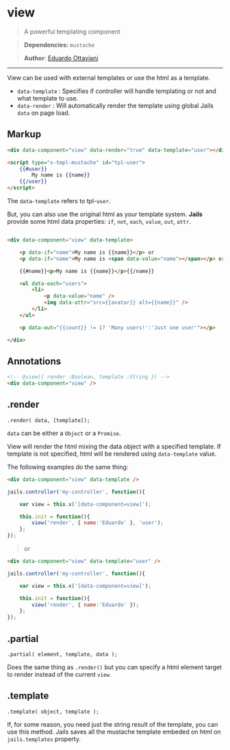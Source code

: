 # view

> A powerful templating component

>**Dependencies:** `mustache`

>**Author**: [Eduardo Ottaviani](//github.com/Javiani)

---

View can be used with external templates or use the html as a template.

- `data-template` : Specifies if controller will handle templating or not and what template to use.
- `data-render` : Will automatically render the template using global Jails `data` on page load.

## Markup

```html
<div data-component="view" data-render="true" data-template="user"></div>

<script type="x-tmpl-mustache" id="tpl-user">
    {{#user}}
        My name is {{name}}
    {{/user}}
</script>
```

The `data-template` refers to tpl-`user`.

But, you can also use the original html as your template system.
**Jails** provide some html data properties:
`if`, `not`, `each`, `value`, `out`, `attr`.


```html

<div data-component="view" data-template>

    <p data-if="name">My name is {{name}}</p> or
    <p data-if="name">My name is <span data-value="name"></span></p> or

    {{#name}}<p>My name is {{name}}</p>{{/name}}

    <ul data-each="users">
        <li>
            <p data-value="name" />
            <img data-attr="src={{avatar}} alt={{name}}" />
        </li>
    </ul>

    <p data-out="{{count}} != 1? 'Many users!':'Just one user'"></p>

</div>

```

## Annotations

```html
<!-- @view({ render :Boolean, template :String }) -->
<div data-component="view" />
```

## .render
    .render( data, [template]);

`data` can be either a `Object` or a `Promise`.

View will render the html mixing the data object with a specified template. If template is not specified, html will be rendered using `data-template` value.

The following examples do the same thing:

```html
<div data-component="view" data-template />
```

```js
jails.controller('my-controller', function(){

    var view = this.x('[data-component=view]');

    this.init = function(){
        view('render', { name:'Eduardo' }, 'user');
    };
});
```

> or


```html
<div data-component="view" data-template="user" />
```

```js
jails.controller('my-controller', function(){

    var view = this.x('[data-component=view]');

    this.init = function(){
        view('render', { name:'Eduardo' });
    };
});
```

## .partial
    .partial( element, template, data );

Does the same thing as `.render()` but you can specify a html element target to render instead of the current `view`.


## .template
    .template( object, template );

If, for some reason, you need just the string result of the template, you can use this method.
Jails saves all the mustache template embeded on html on `jails.templates` property.
